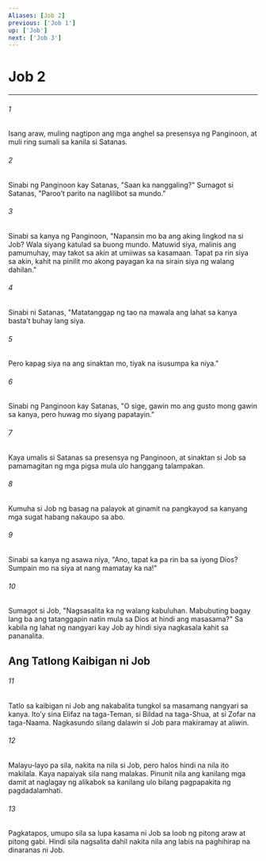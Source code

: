 ```yaml
---
Aliases: [Job 2]
previous: ['Job 1']
up: ['Job']
next: ['Job 3']
---
```

# Job 2

***






















###### 1 










Isang araw, muling nagtipon ang mga anghel sa presensya ng Panginoon, at muli ring sumali sa kanila si Satanas. 





















###### 2 










Sinabi ng Panginoon kay Satanas, "Saan ka nanggaling?" Sumagot si Satanas, "Parooʼt parito na naglilibot sa mundo." 





















###### 3 










Sinabi sa kanya ng Panginoon, "Napansin mo ba ang aking lingkod na si Job? Wala siyang katulad sa buong mundo. Matuwid siya, malinis ang pamumuhay, may takot sa akin at umiiwas sa kasamaan. Tapat pa rin siya sa akin, kahit na pinilit mo akong payagan ka na sirain siya ng walang dahilan." 





















###### 4 










Sinabi ni Satanas, "Matatanggap ng tao na mawala ang lahat sa kanya bastaʼt buhay lang siya. 





















###### 5 










Pero kapag siya na ang sinaktan mo, tiyak na isusumpa ka niya." 





















###### 6 










Sinabi ng Panginoon kay Satanas, "O sige, gawin mo ang gusto mong gawin sa kanya, pero huwag mo siyang papatayin." 





















###### 7 










Kaya umalis si Satanas sa presensya ng Panginoon, at sinaktan si Job sa pamamagitan ng mga pigsa mula ulo hanggang talampakan. 





















###### 8 










Kumuha si Job ng basag na palayok at ginamit na pangkayod sa kanyang mga sugat habang nakaupo sa abo. 





















###### 9 










Sinabi sa kanya ng asawa niya, "Ano, tapat ka pa rin ba sa iyong Dios? Sumpain mo na siya at nang mamatay ka na!" 





















###### 10 










Sumagot si Job, "Nagsasalita ka ng walang kabuluhan. Mabubuting bagay lang ba ang tatanggapin natin mula sa Dios at hindi ang masasama?" Sa kabila ng lahat ng nangyari kay Job ay hindi siya nagkasala kahit sa pananalita.

## Ang Tatlong Kaibigan ni Job 





















###### 11 










Tatlo sa kaibigan ni Job ang nakabalita tungkol sa masamang nangyari sa kanya. Itoʼy sina Elifaz na taga-Teman, si Bildad na taga-Shua, at si Zofar na taga-Naama. Nagkasundo silang dalawin si Job para makiramay at aliwin. 





















###### 12 










Malayu-layo pa sila, nakita na nila si Job, pero halos hindi na nila ito makilala. Kaya napaiyak sila nang malakas. Pinunit nila ang kanilang mga damit at naglagay ng alikabok sa kanilang ulo bilang pagpapakita ng pagdadalamhati. 





















###### 13 










Pagkatapos, umupo sila sa lupa kasama ni Job sa loob ng pitong araw at pitong gabi. Hindi sila nagsalita dahil nakita nila ang labis na paghihirap na dinaranas ni Job.
